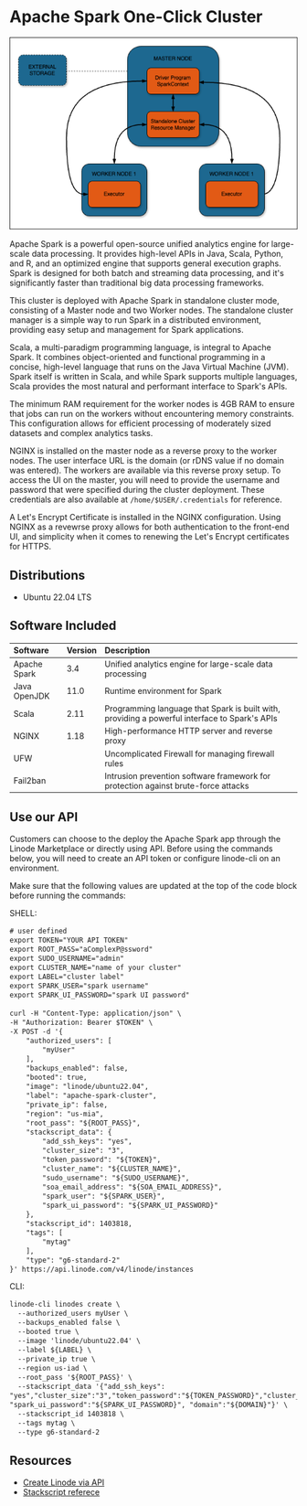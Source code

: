 # Apache Spark One-Click Cluster
![spark-cluster.png](spark-cluster.png)

Apache Spark is a powerful open-source unified analytics engine for large-scale data processing. It provides high-level APIs in Java, Scala, Python, and R, and an optimized engine that supports general execution graphs. Spark is designed for both batch and streaming data processing, and it's significantly faster than traditional big data processing frameworks.

This cluster is deployed with Apache Spark in standalone cluster mode, consisting of a Master node and two Worker nodes. The standalone cluster manager is a simple way to run Spark in a distributed environment, providing easy setup and management for Spark applications.

Scala, a multi-paradigm programming language, is integral to Apache Spark. It combines object-oriented and functional programming in a concise, high-level language that runs on the Java Virtual Machine (JVM). Spark itself is written in Scala, and while Spark supports multiple languages, Scala provides the most natural and performant interface to Spark's APIs.

The minimum RAM requirement for the worker nodes is 4GB RAM to ensure that jobs can run on the workers without encountering memory constraints. This configuration allows for efficient processing of moderately sized datasets and complex analytics tasks.

NGINX is installed on the master node as a reverse proxy to the worker nodes. The user interface URL is the domain (or rDNS value if no domain was entered). The workers are available via this reverse proxy setup. To access the UI on the master, you will need to provide the username and password that were specified during the cluster deployment. These credentials are also available at `/home/$USER/.credentials` for reference.

A Let's Encrypt Certificate is installed in the NGINX configuration. Using NGINX as a revewrse proxy allows for both authentication to the front-end UI, and simplicity when it comes to renewing the Let's Encrypt certificates for HTTPS.

## Distributions

- Ubuntu 22.04 LTS

## Software Included

| Software  | Version   | Description   |
| :---      | :----     | :---          |
| Apache Spark | 3.4 | Unified analytics engine for large-scale data processing |
| Java OpenJDK | 11.0 | Runtime environment for Spark |
| Scala | 2.11 | Programming language that Spark is built with, providing a powerful interface to Spark's APIs |
| NGINX | 1.18 | High-performance HTTP server and reverse proxy |
| UFW | | Uncomplicated Firewall for managing firewall rules |
| Fail2ban | | Intrusion prevention software framework for protection against brute-force attacks |

## Use our API

Customers can choose to the deploy the Apache Spark app through the Linode Marketplace or directly using API. Before using the commands below, you will need to create an API token or configure linode-cli on an environment.

Make sure that the following values are updated at the top of the code block before running the commands:

SHELL:
```
# user defined
export TOKEN="YOUR API TOKEN"
export ROOT_PASS="aComplexP@ssword"
export SUDO_USERNAME="admin"
export CLUSTER_NAME="name of your cluster"
export LABEL="cluster label"
export SPARK_USER="spark username"
export SPARK_UI_PASSWORD="spark UI password"

curl -H "Content-Type: application/json" \
-H "Authorization: Bearer $TOKEN" \
-X POST -d '{
    "authorized_users": [
        "myUser"
    ],
    "backups_enabled": false,
    "booted": true,
    "image": "linode/ubuntu22.04",
    "label": "apache-spark-cluster",
    "private_ip": false,
    "region": "us-mia",
    "root_pass": "${ROOT_PASS}",
    "stackscript_data": {
        "add_ssh_keys": "yes",
        "cluster_size": "3",
        "token_password": "${TOKEN}",
        "cluster_name": "${CLUSTER_NAME}",
        "sudo_username": "${SUDO_USERNAME}",
        "soa_email_address": "${SOA_EMAIL_ADDRESS}",
        "spark_user": "${SPARK_USER}",
        "spark_ui_password": "${SPARK_UI_PASSWORD}"
    },
    "stackscript_id": 1403818,
    "tags": [
        "mytag"
    ],
    "type": "g6-standard-2"
}' https://api.linode.com/v4/linode/instances

```

CLI:
```
linode-cli linodes create \
  --authorized_users myUser \
  --backups_enabled false \
  --booted true \
  --image 'linode/ubuntu22.04' \
  --label ${LABEL} \
  --private_ip true \
  --region us-iad \
  --root_pass '${ROOT_PASS}' \
  --stackscript_data '{"add_ssh_keys": "yes","cluster_size":"3","token_password":"${TOKEN_PASSWORD}","cluster_name":"${CLUSTER_NAME}","sudo_username":"${SUDO_USERNAME}","soa_email_address":"${SOA_EMAIL_ADDRESS}", "spark_ui_password":"${SPARK_UI_PASSWORD}", "domain":"${DOMAIN}"}' \
  --stackscript_id 1403818 \
  --tags mytag \
  --type g6-standard-2

```

## Resources
- [Create Linode via API](https://www.linode.com/docs/api/linode-instances/#linode-create)
- [Stackscript referece](https://www.linode.com/docs/guides/writing-scripts-for-use-with-linode-stackscripts-a-tutorial/#user-defined-fields-udfs)